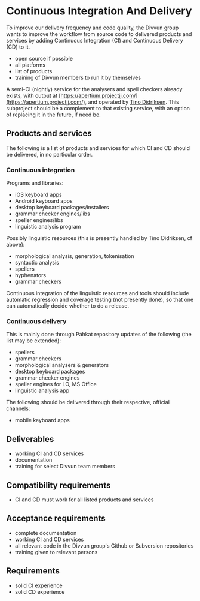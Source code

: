 # Continuous Integration And Delivery

To improve our delivery frequency and code quality, the Divvun group wants to improve the workflow from source code to delivered products and services by adding Continuous Integration (CI) and Continuous Delivery (CD) to it.

* open source if possible
* all platforms
* list of products
* training of Divvun members to run it by themselves

A semi-CI (nightly) service for the analysers and spell checkers already exists, with output at [https://apertium.projectjj.com/](https://apertium.projectjj.com/), and operated by [Tino Didriksen](https://stackoverflow.com/cv/tinodidriksen). This subproject should be a complement to that existing service, with an option of replacing it in the future, if need be.

## Products and services

The following is a list of products and services for which CI and CD should be delivered, in no particular order.

### Continuous integration

Programs and libraries:

* iOS keyboard apps
* Android keyboard apps
* desktop keyboard packages/installers
* grammar checker engines/libs
* speller engines/libs
* linguistic analysis program

Possibly linguistic resources (this is presently handled by Tino Didriksen, cf above):

* morphological analysis, generation, tokenisation
* syntactic analysis
* spellers
* hyphenators
* grammar checkers

Continuous integration of the linguistic resources and tools should include automatic regression and coverage testing (not presently done), so that one can automatically decide whether to do a release.

### Continuous delivery

This is mainly done through Páhkat repository updates of the following (the list may be extended):

* spellers
* grammar checkers
* morphological analysers & generators
* desktop keyboard packages
* grammar checker engines
* speller engines for LO, MS Office
* linguistic analysis app

The following should be delivered through their respective, official channels:

* mobile keyboard apps

## Deliverables

* working CI and CD services
* documentation
* training for select Divvun team members

## Compatibility requirements

* CI and CD must work for all listed products and services

## Acceptance requirements

* complete documentation
* working CI and CD services
* all relevant code in the Divvun group's Github or Subversion repositories
* training given to relevant persons

## Requirements

* solid CI experience
* solid CD experience
